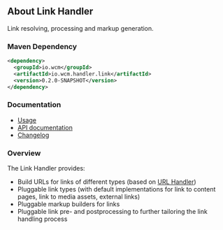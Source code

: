 ## About Link Handler

Link resolving, processing and markup generation.


### Maven Dependency

```xml
<dependency>
  <groupId>io.wcm</groupId>
  <artifactId>io.wcm.handler.link</artifactId>
  <version>0.2.0-SNAPSHOT</version>
</dependency>
```

### Documentation

* [Usage][usage]
* [API documentation][apidocs]
* [Changelog][changelog]


### Overview

The Link Handler provides:

* Build URLs for links of different types (based on [URL Handler][url-handler])
* Pluggable link types (with default implementations for link to content pages, link to media assets, external links)
* Pluggable markup builders for links
* Pluggable link pre- and postprocessing to further tailoring the link handling process


[usage]: usage.html
[apidocs]: apidocs/
[changelog]: changes-report.html
[url-handler]: ../url/
